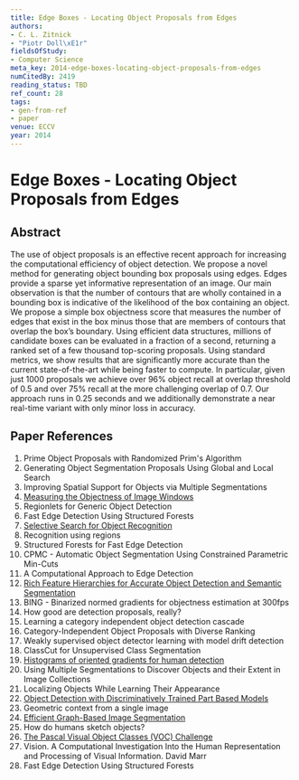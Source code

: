 ```yaml
---
title: Edge Boxes - Locating Object Proposals from Edges
authors:
- C. L. Zitnick
- "Piotr Doll\xE1r"
fieldsOfStudy:
- Computer Science
meta_key: 2014-edge-boxes-locating-object-proposals-from-edges
numCitedBy: 2419
reading_status: TBD
ref_count: 28
tags:
- gen-from-ref
- paper
venue: ECCV
year: 2014
---
```


# Edge Boxes - Locating Object Proposals from Edges

## Abstract

The use of object proposals is an effective recent approach for increasing the computational efficiency of object detection. We propose a novel method for generating object bounding box proposals using edges. Edges provide a sparse yet informative representation of an image. Our main observation is that the number of contours that are wholly contained in a bounding box is indicative of the likelihood of the box containing an object. We propose a simple box objectness score that measures the number of edges that exist in the box minus those that are members of contours that overlap the box’s boundary. Using efficient data structures, millions of candidate boxes can be evaluated in a fraction of a second, returning a ranked set of a few thousand top-scoring proposals. Using standard metrics, we show results that are significantly more accurate than the current state-of-the-art while being faster to compute. In particular, given just 1000 proposals we achieve over 96% object recall at overlap threshold of 0.5 and over 75% recall at the more challenging overlap of 0.7. Our approach runs in 0.25 seconds and we additionally demonstrate a near real-time variant with only minor loss in accuracy.

## Paper References

1. Prime Object Proposals with Randomized Prim's Algorithm
2. Generating Object Segmentation Proposals Using Global and Local Search
3. Improving Spatial Support for Objects via Multiple Segmentations
4. [Measuring the Objectness of Image Windows](2012-measuring-the-objectness-of-image-windows)
5. Regionlets for Generic Object Detection
6. Fast Edge Detection Using Structured Forests
7. [Selective Search for Object Recognition](2013-selective-search-for-object-recognition)
8. Recognition using regions
9. Structured Forests for Fast Edge Detection
10. CPMC - Automatic Object Segmentation Using Constrained Parametric Min-Cuts
11. A Computational Approach to Edge Detection
12. [Rich Feature Hierarchies for Accurate Object Detection and Semantic Segmentation](2014-rich-feature-hierarchies-for-accurate-object-detection-and-semantic-segmentation)
13. BING - Binarized normed gradients for objectness estimation at 300fps
14. How good are detection proposals, really?
15. Learning a category independent object detection cascade
16. Category-Independent Object Proposals with Diverse Ranking
17. Weakly supervised object detector learning with model drift detection
18. ClassCut for Unsupervised Class Segmentation
19. [Histograms of oriented gradients for human detection](2005-histograms-of-oriented-gradients-for-human-detection)
20. Using Multiple Segmentations to Discover Objects and their Extent in Image Collections
21. Localizing Objects While Learning Their Appearance
22. [Object Detection with Discriminatively Trained Part Based Models](2009-object-detection-with-discriminatively-trained-part-based-models)
23. Geometric context from a single image
24. [Efficient Graph-Based Image Segmentation](2004-efficient-graph-based-image-segmentation)
25. How do humans sketch objects?
26. [The Pascal Visual Object Classes (VOC) Challenge](2009-the-pascal-visual-object-classes-voc-challenge)
27. Vision. A Computational Investigation Into the Human Representation and Processing of Visual Information. David Marr
28. Fast Edge Detection Using Structured Forests
